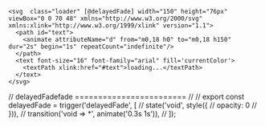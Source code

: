 ```
<svg  class="loader" [@delayedFade] width="150" height="76px" viewBox="0 0 70 48" xmlns="http://www.w3.org/2000/svg" xmlns:xlink="http://www.w3.org/1999/xlink" version="1.1">
  <path id="text">
    <animate attributeName="d" from="m0,18 h0" to="m0,18 h150" dur="2s" begin="1s" repeatCount="indefinite"/>
  </path>
  <text font-size="16" font-family="arial" fill='currentColor'>
    <textPath xlink:href="#text">loading...</textPath>
  </text>
</svg>
```
  
// delayedFadefade ======================== //
// export const delayedFade = trigger('delayedFade', [
//   state('void', style({
//     opacity: 0
//   })),
//   transition('void => *', animate('0.3s 1s')),
// ]);
